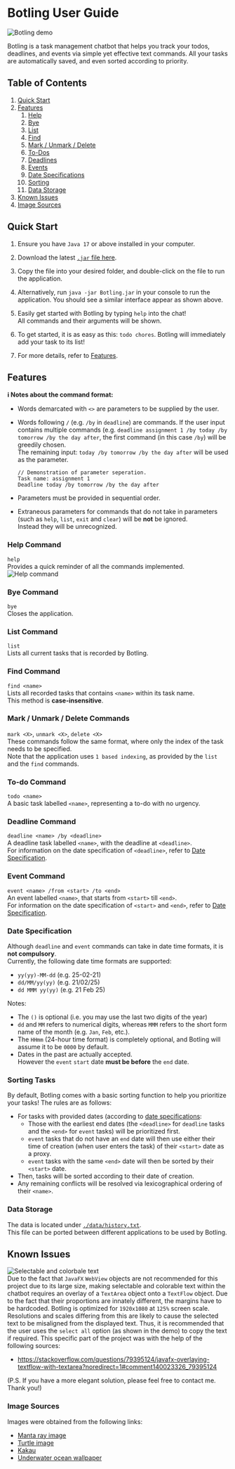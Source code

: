 # Botling User Guide

![Botling demo](Ui.png)

Botling is a task management chatbot that helps you track your todos, deadlines, and events via simple yet effective text commands.
All your tasks are automatically saved, and even sorted according to priority.

## **Table of Contents**
1. [Quick Start](#quick-start)
1. [Features](#features)  
   1. [Help](#help-command)  
   1. [Bye](#bye-command)  
   1. [List](#list-command)
   1. [Find](#find-command)
   1. [Mark / Unmark / Delete](#mark-unmark-delete-commands)  
   1. [To-Dos](#to-do-command)  
   1. [Deadlines](#deadline-command)
   1. [Events](#event-command)
   1. [Date Specifications](#date-specification)
   1. [Sorting](#sorting-tasks)
   1. [Data Storage](#data-storage)
1. [Known Issues](#known-issues)
1. [Image Sources](#image-sources)

## Quick Start

1. Ensure you have `Java 17` or above installed in your computer.  

1. Download the latest [`.jar` file here](https://github.com/ChinZJ/ip/releases).  
1. Copy the file into your desired folder, and double-click on the file to run the application.  

1. Alternatively, run `java -jar Botling.jar` in your console to run the application. You should see a similar interface appear as shown above.

1. Easily get started with Botling by typing `help` into the chat!  
  All commands and their arguments will be shown.

1. To get started, it is as easy as this: `todo chores`.
  Botling will immediately add your task to its list!

1. For more details, refer to [Features](#features).

## Features
  
<div markdown="block" class="alert alert-info">

**:information_source: Notes about the command format:**<br>

* Words demarcated with `<>` are parameters to be supplied by the user.

* Words following `/` (e.g. `/by` in `deadline`) are commands. If the user input contains multiple commands (e.g. `deadline assignment 1 /by today /by tomorrow /by the day after`, the first command (in this case `/by`) will be greedily chosen.   
 The remaining input: `today /by tomorrow /by the day after` will be used as the parameter.  
  ```
  // Demonstration of parameter seperation.
  Task name: assignment 1
  Deadline today /by tomorrow /by the day after
  ```

* Parameters must be provided in sequential order.  

* Extraneous parameters for commands that do not take in parameters (such as `help`, `list`, `exit` and `clear`) will be **not** be ignored.  
  Instead they will be unrecognized.
</div>

### Help Command

`help`    
Provides a quick reminder of all the commands implemented.
![Help command](Help.png)

### Bye Command

`bye`    
Closes the application.  
  
### List Command

`list`  
Lists all current tasks that is recorded by Botling.  
  
### Find Command

`find <name>`  
Lists all recorded tasks that contains `<name>` within its task name.  
This method is **case-insensitive**.  

### Mark / Unmark / Delete Commands <a name="mark-unmark-delete-commands"></a>

`mark <X>`, `unmark <X>`, `delete <X>`    
These commands follow the same format, where only the index of the task needs to be specified.  
Note that the application uses `1 based indexing`, as provided by the `list` and the `find` commands.  

### To-do Command

`todo <name>`    
A basic task labelled `<name>`, representing a to-do with no urgency.  
  
###  Deadline Command

`deadline <name> /by <deadline>`  
A deadline task labelled `<name>`, with the deadline at `<deadline>`.  
For information on the date specification of `<deadline>`, refer to [Date Specification](#date-specification).  
  
### Event Command

`event <name> /from <start> /to <end>`  
An event labelled `<name>`, that starts from `<start>` till `<end>`.  
For information on the date specification of `<start>` and `<end>`, refer to [Date Specification](#date-specification).  
  
### Date Specification
  
Although `deadline` and `event` commands can take in date time formats, it is **not compulsory**.  
Currently, the following date time formats are supported:
* `yy(yy)-MM-dd` (e.g. 25-02-21)
* `dd/MM/yy(yy)` (e.g. 21/02/25)
* `dd MMM yy(yy)` (e.g. 21 Feb 25)

Notes:
* The `()` is optional (i.e. you may use the last two digits of the year)  
* `dd` and `MM` refers to numerical digits, whereas `MMM` refers to the short form name of the month (e.g. `Jan`, `Feb`, etc.). 
* The `HHmm` (24-hour time format) is completely optional, and Botling will assume it to be `0000` by default.
* Dates in the past are actually accepted.  
  However the `event` `start` date **must be before** the `end` date.
  
### Sorting Tasks
  
By default, Botling comes with a basic sorting function to help you prioritize your tasks! The rules are as follows:
* For tasks with provided dates (according to [date specifications](#date-specification):
  * Those with the earliest end dates (the `<deadline>` for `deadline` tasks and the `<end>` for `event` tasks) will be prioritized first.  
  * `event` tasks that do not have an `end` date will then use either their time of creation (when user enters the task) of their `<start>` date as a proxy.
  * `event` tasks with the same `<end>` date will then be sorted by their `<start>` date.
* Then, tasks will be sorted according to their date of creation.
* Any remaining conflicts will be resolved via lexicographical ordering of their `<name>`.
  
### Data Storage
  
The data is located under [`./data/history.txt`]("../data").  
This file can be ported between different applications to be used by Botling.
 
## Known Issues
  
![Selectable and colorbale text](SelectableColorable.png)  
Due to the fact that `JavaFX` `WebView` objects are not recommended for this project due to its large size, making selectable and colorable text within the chatbot requires an overlay of a `TextArea` object onto a `TextFlow` object. Due to the fact that their proportions are innately different, the margins have to be hardcoded. Botling is optimized for `1920x1080` at `125%` screen scale. Resolutions and scales differing from this are likely to cause the selected text to be misaligned from the displayed text. Thus, it is recommended that the user uses the `select all` option (as shown in the demo) to copy the text if required. This specific part of the project was with the help of the following sources:  
* https://stackoverflow.com/questions/79395124/javafx-overlaying-textflow-with-textarea?noredirect=1#comment140023326_79395124  

(P.S. If you have a more elegant solution, please feel free to contact me. Thank you!)

### Image Sources
Images were obtained from the following links:
* [Manta ray image](https://stock.adobe.com/search?k=manta+cartoon&asset_id=1024077717)
* [Turtle image](https://www.freepik.com/premium-ai-image/cute-cartoon-sea-turtle-swimming-underwater-colorful-coral-reefs_344370416.htm)
* [Kakau](https://www.shutterstock.com/image-vector/seamless-kakau-hawaiian-wave-pattern-tattoo-152529788)
* [Underwater ocean wallpaper](https://www.freepik.com/premium-ai-image/illustration-with-deep-underwater-ocean-scene_347862215.htm)
